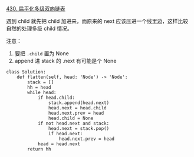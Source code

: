 [430. 扁平化多级双向链表](https://leetcode-cn.com/problems/flatten-a-multilevel-doubly-linked-list/)

遇到 child 就先把 child 加进来，而原来的 next 应该压进一个线里边，这样比较自然的处理多级 child 情况。

注意：

1. 要把 `.child` 置为 None
2. append 进 stack 的 .next 有可能是个 None

```
class Solution:
    def flatten(self, head: 'Node') -> 'Node':
        stack = []
        hh = head
        while head:
            if head.child:
                stack.append(head.next)
                head.next = head.child
                head.next.prev = head
                head.child = None
            if not head.next and stack:
                head.next = stack.pop()
                if head.next:
                    head.next.prev = head
            head = head.next
        return hh
```
